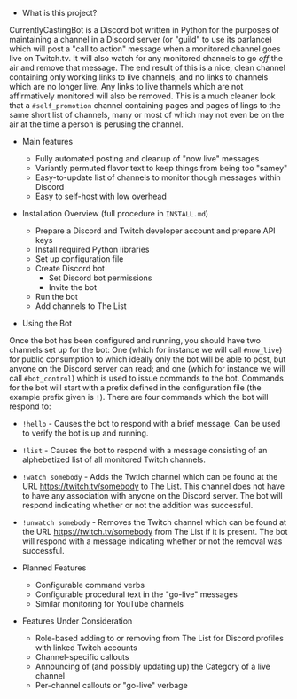 - What is this project?

CurrentlyCastingBot is a Discord bot written in Python for the purposes of maintaining
a channel in a Discord server (or "guild" to use its parlance) which will post a "call
to action" message when a monitored channel goes live on Twitch.tv. It will also watch
for any monitored channels to go _off_ the air and remove that message.  The end result
of this is a nice, clean channel containing only working links to live channels, and
no links to channels which are no longer live.  Any links to live thannels which are
not affirmatively monitored will also be removed.  This is a much cleaner look that a
`#self_promotion` channel containing pages and pages of lings to the same short list
of channels, many or most of which may not even be on the air at the time a person is
perusing the channel.

- Main features

  - Fully automated posting and cleanup of "now live" messages
  - Variantly permuted flavor text to keep things from being too "samey"
  - Easy-to-update list of channels to monitor though messages within Discord
  - Easy to self-host with low overhead

- Installation Overview (full procedure in `INSTALL.md`)

  - Prepare a Discord and Twitch developer account and prepare API keys
  - Install required Python libraries
  - Set up configuration file
  - Create Discord bot
    - Set Discord bot permissions
    - Invite the bot
  - Run the bot
  - Add channels to The List

- Using the Bot

Once the bot has been configured and running, you should have two channels set up for
the bot:  One (which for instance we will call `#now_live`) for public consumption to 
which ideally only the bot will be able to post, but anyone on the Discord server can
read; and one (which for instance we will call `#bot_control`) which is used to issue
commands to the bot.  Commands for the bot will start with a prefix defined in the
configuration file (the example prefix given is `!`).  There are four commands which
the bot will respond to:

  - `!hello` - Causes the bot to respond with a brief message.  Can be used to verify
    the bot is up and running.
  - `!list` - Causes the bot to respond with a message consisting of an alphebetized
    list of all monitored Twitch channels.
  - `!watch somebody` - Adds the Twtich channel which can be found at the URL
    https://twitch.tv/somebody to The List.  This channel does not have to have any
    association with anyone on the Discord server.  The bot will respond indicating
    whether or not the addition was successful.
  - `!unwatch somebody` - Removes the Twitch channel which can be found at the URL
    https://twitch.tv/somebody from The List if it is present. The bot will respond
    with a message indicating whether or not the removal was successful.

- Planned Features

  - Configurable command verbs
  - Configurable procedural text in the "go-live" messages
  - Similar monitoring for YouTube channels

- Featureѕ Under Consideration

  - Role-based adding to or removing from The List for Discord profiles with linked
    Twitch accounts
  - Channel-specific callouts
  - Announcing of (and possibly updating up) the Category of a live channel
  - Per-channel callouts or "go-live" verbage
